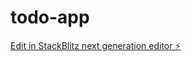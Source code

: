 # todo-app

[Edit in StackBlitz next generation editor ⚡️](https://stackblitz.com/~/github.com/Ronniechile/todo-app)